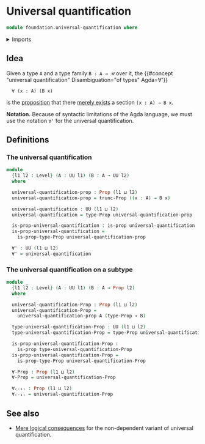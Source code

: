 # Universal quantification

```agda
module foundation.universal-quantification where
```

<details><summary>Imports</summary>

```agda
open import foundation.propositional-truncations
open import foundation.universe-levels

open import foundation-core.function-types
open import foundation-core.propositions
```

</details>

## Idea

Given a type `A` and a type family `B : A → 𝒰` over it, the
{{#concept "universal quantification" Disambiguation="of types" Agda=∀'}}

```text
  ∀ (x : A) (B x)
```

is the [proposition](foundation-core.propositions.md) that there
[merely exists](foundation.inhabited-types.md) a section `(x : A) → B x`.

**Notation.** Because of syntactic limitations of the Agda language, we must use
the notation `∀'` for the universal quantification.

## Definitions

### The universal quantification

```agda
module _
  {l1 l2 : Level} (A : UU l1) (B : A → UU l2)
  where

  universal-quantification-prop : Prop (l1 ⊔ l2)
  universal-quantification-prop = trunc-Prop ((x : A) → B x)

  universal-quantification : UU (l1 ⊔ l2)
  universal-quantification = type-Prop universal-quantification-prop

  is-prop-universal-quantification : is-prop universal-quantification
  is-prop-universal-quantification =
    is-prop-type-Prop universal-quantification-prop

  ∀' : UU (l1 ⊔ l2)
  ∀' = universal-quantification
```

### The universal quantification on a subtype

```agda
module _
  {l1 l2 : Level} (A : UU l1) (B : A → Prop l2)
  where

  universal-quantification-Prop : Prop (l1 ⊔ l2)
  universal-quantification-Prop =
    universal-quantification-prop A (type-Prop ∘ B)

  type-universal-quantification-Prop : UU (l1 ⊔ l2)
  type-universal-quantification-Prop = type-Prop universal-quantification-Prop

  is-prop-universal-quantification-Prop :
    is-prop type-universal-quantification-Prop
  is-prop-universal-quantification-Prop =
    is-prop-type-Prop universal-quantification-Prop

  ∀-Prop : Prop (l1 ⊔ l2)
  ∀-Prop = universal-quantification-Prop

  ∀₍₋₁₎ : Prop (l1 ⊔ l2)
  ∀₍₋₁₎ = universal-quantification-Prop
```

## See also

- [Mere logical consequences](foundation.mere-logical-consequences.md) for the
  non-dependent variant of universal quantification.
